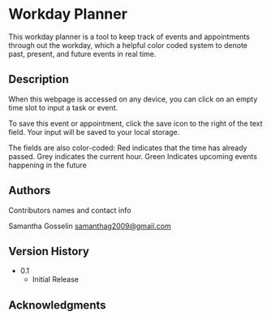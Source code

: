 # Workday Planner

This workday planner is a tool to keep track of events and appointments through out the workday, which a helpful color coded system to denote past, present, and future events in real time.

## Description

When this webpage is accessed on any device, you can click on an empty time slot to input a task or event. 

To save this event or appointment, click the save icon to the right of the text field. Your input will be saved to your local storage.

The fields are also color-coded:
Red indicates that the time has already passed.
Grey indicates the current hour.
Green Indicates upcoming events happening in the future

## Authors

Contributors names and contact info

Samantha Gosselin
samanthag2009@gmail.com

## Version History

* 0.1
    * Initial Release

## Acknowledgments
